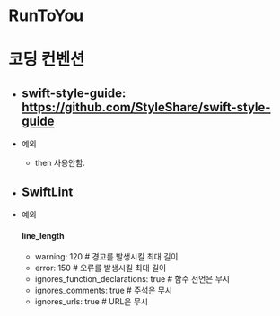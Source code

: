 # RunToYou

# 코딩 컨벤션

- ## swift-style-guide: https://github.com/StyleShare/swift-style-guide
- 예외
  - then 사용안함.

- ## SwiftLint
- 예외
    #### line_length
    - warning: 120  # 경고를 발생시킬 최대 길이
    - error: 150    # 오류를 발생시킬 최대 길이
    - ignores_function_declarations: true  # 함수 선언은 무시
    - ignores_comments: true               # 주석은 무시
    - ignores_urls: true                   # URL은 무시
